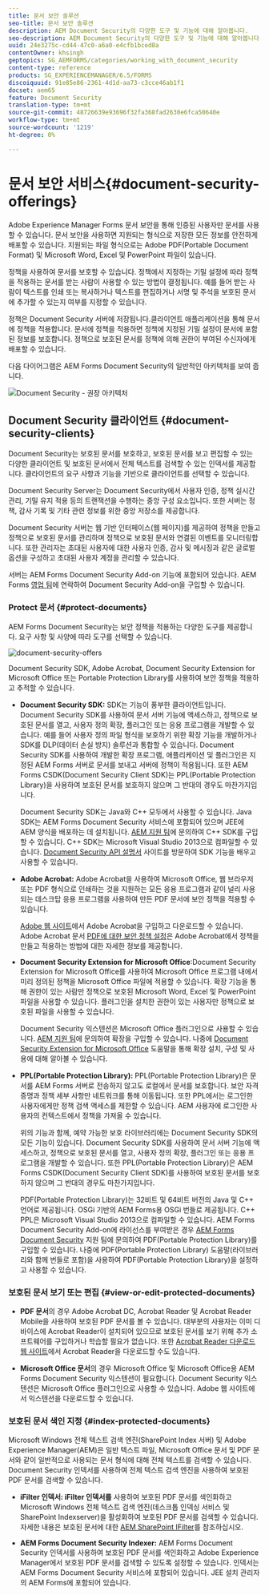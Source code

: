 ```yaml
---
title: 문서 보안 솔루션
seo-title: 문서 보안 솔루션
description: AEM Document Security의 다양한 도구 및 기능에 대해 알아봅니다.
seo-description: AEM Document Security의 다양한 도구 및 기능에 대해 알아봅니다.
uuid: 24e3275c-cd44-47c0-a6a0-e4cfb1bced8a
contentOwner: khsingh
geptopics: SG_AEMFORMS/categories/working_with_document_security
content-type: reference
products: SG_EXPERIENCEMANAGER/6.5/FORMS
discoiquuid: 91e85e86-2361-4d1d-aa73-c3cce46ab1f1
docset: aem65
feature: Document Security
translation-type: tm+mt
source-git-commit: 48726639e93696f32fa368fad2630e6fca50640e
workflow-type: tm+mt
source-wordcount: '1219'
ht-degree: 0%

---
```



# 문서 보안 서비스{#document-security-offerings}

Adobe Experience Manager Forms 문서 보안을 통해 인증된 사용자만 문서를 사용할 수 있습니다. 문서 보안을 사용하면 지원되는 형식으로 저장한 모든 정보를 안전하게 배포할 수 있습니다. 지원되는 파일 형식으로는 Adobe PDF(Portable Document Format) 및 Microsoft Word, Excel 및 PowerPoint 파일이 있습니다.

정책을 사용하여 문서를 보호할 수 있습니다. 정책에서 지정하는 기밀 설정에 따라 정책을 적용하는 문서를 받는 사람이 사용할 수 있는 방법이 결정됩니다. 예를 들어 받는 사람이 텍스트를 인쇄 또는 복사하거나 텍스트를 편집하거나 서명 및 주석을 보호된 문서에 추가할 수 있는지 여부를 지정할 수 있습니다.

정책은 Document Security 서버에 저장됩니다.클라이언트 애플리케이션을 통해 문서에 정책을 적용합니다. 문서에 정책을 적용하면 정책에 지정된 기밀 설정이 문서에 포함된 정보를 보호합니다. 정책으로 보호된 문서를 정책에 의해 권한이 부여된 수신자에게 배포할 수 있습니다.

다음 다이어그램은 AEM Forms Document Security의 일반적인 아키텍처를 보여 줍니다.

![Document Security - 권장 아키텍처](do-not-localize/document_security_architecture.png)

## Document Security 클라이언트 {#document-security-clients}

Document Security는 보호된 문서를 보호하고, 보호된 문서를 보고 편집할 수 있는 다양한 클라이언트 및 보호된 문서에서 전체 텍스트를 검색할 수 있는 인덱서를 제공합니다. 클라이언트의 요구 사항과 기능을 기반으로 클라이언트를 선택할 수 있습니다.

Document Security Server는 Document Security에서 사용자 인증, 정책 실시간 관리, 기밀 유지 적용 등의 트랜잭션을 수행하는 중앙 구성 요소입니다. 또한 서버는 정책, 감사 기록 및 기타 관련 정보를 위한 중앙 저장소를 제공합니다.

Document Security 서버는 웹 기반 인터페이스(웹 페이지)를 제공하여 정책을 만들고 정책으로 보호된 문서를 관리하며 정책으로 보호된 문서와 연결된 이벤트를 모니터링합니다. 또한 관리자는 초대된 사용자에 대한 사용자 인증, 감사 및 메시징과 같은 글로벌 옵션을 구성하고 초대된 사용자 계정을 관리할 수 있습니다.

서버는 AEM Forms Document Security Add-on 기능에 포함되어 있습니다. AEM Forms [영업 팀](https://www.adobe.com/products/request-consultation/marketing-cloud.html?s_osc=70114000002JNwKAAW&amp;s_iid=70114000002JHs3AAG)에 연락하여 Document Security Add-on을 구입할 수 있습니다.

### Protect 문서 {#protect-documents}

AEM Forms Document Security는 보안 정책을 적용하는 다양한 도구를 제공합니다. 요구 사항 및 사양에 따라 도구를 선택할 수 있습니다.

![document-security-offers](assets/document-security-offerings.png)

Document Security SDK, Adobe Acrobat, Document Security Extension for Microsoft Office 또는 Portable Protection Library를 사용하여 보안 정책을 적용하고 추적할 수 있습니다.

* **Document Security SDK:** SDK는 기능이 풍부한 클라이언트입니다. Document Security SDK를 사용하여 문서 서버 기능에 액세스하고, 정책으로 보호된 문서를 열고, 사용자 정의 확장, 플러그인 또는 응용 프로그램을 개발할 수 있습니다. 예를 들어 사용자 정의 파일 형식을 보호하기 위한 확장 기능을 개발하거나 SDK를 DLP(데이터 손실 방지) 솔루션과 통합할 수 있습니다. Document Security SDK를 사용하여 개발한 확장 프로그램, 애플리케이션 및 플러그인은 지정된 AEM Forms 서버로 문서를 보내고 서버에 정책이 적용됩니다. 또한 AEM Forms CSDK(Document Security Client SDK)는 PPL(Portable Protection Library)을 사용하여 보호된 문서를 보호하지 않으며 그 반대의 경우도 마찬가지입니다.

   Document Security SDK는 Java와 C++ 모두에서 사용할 수 있습니다. Java SDK는 AEM Forms Document Security 서비스에 포함되어 있으며 JEE에 AEM 양식을 배포하는 데 설치됩니다. [AEM 지원 팀](https://helpx.adobe.com/kr/marketing-cloud/contact-support.html)에 문의하여 C++ SDK를 구입할 수 있습니다. C++ SDK는 Microsoft Visual Studio 2013으로 컴파일할 수 있습니다. [Document Security API 설명서](https://help.adobe.com/en_US/livecycle/11.0/Services/WS92d06802c76abadb76c48dfe12dbeb3e281-7ff0.2.html) 사이트를 방문하여 SDK 기능을 배우고 사용할 수 있습니다.

* **Adobe Acrobat:** Adobe Acrobat을 사용하여 Microsoft Office, 웹 브라우저 또는 PDF 형식으로 인쇄하는 것을 지원하는 모든 응용 프로그램과 같이 널리 사용되는 데스크탑 응용 프로그램을 사용하여 만든 PDF 문서에 보안 정책을 적용할 수 있습니다.

   [Adobe 웹 사이트](https://acrobat.adobe.com/us/en/free-trial-download.html)에서 Adobe Acrobat을 구입하고 다운로드할 수 있습니다. Adobe Acrobat 문서 [PDF에 대한 보안 정책 설정](https://helpx.adobe.com/acrobat/using/setting-security-policies-pdfs.html)은 Adobe Acrobat에서 정책을 만들고 적용하는 방법에 대한 자세한 정보를 제공합니다.

* **Document Security Extension for Microsoft Office**:Document Security Extension for Microsoft Office를 사용하여 Microsoft Office 프로그램 내에서 미리 정의된 정책을 Microsoft Office 파일에 적용할 수 있습니다. 확장 기능을 통해 권한이 있는 사람만 정책으로 보호된 Microsoft Word, Excel 및 PowerPoint 파일을 사용할 수 있습니다. 플러그인을 설치한 권한이 있는 사용자만 정책으로 보호된 파일을 사용할 수 있습니다.

   Document Security 익스텐션은 Microsoft Office 플러그인으로 사용할 수 있습니다. [AEM 지원 팀](https://helpx.adobe.com/ca/marketing-cloud/contact-support.html)에 문의하여 확장을 구입할 수 있습니다. 나중에 [Document Security Extension for Microsoft Office](https://helpx.adobe.com/aem-forms/aem-document-security/download-installer.html) 도움말을 통해 확장 설치, 구성 및 사용에 대해 알아볼 수 있습니다.

* **PPL(Portable Protection Library):** PPL(Portable Protection Library)은 문서를 AEM Forms 서버로 전송하지 않고도 로컬에서 문서를 보호합니다. 보안 자격 증명과 정책 세부 사항만 네트워크를 통해 이동됩니다. 또한 PPL에서는 로그인한 사용자에게만 정책 검색 액세스를 제한할 수 있습니다. AEM 사용자에 로그인한 사용자의 컨텍스트에서 정책을 가져올 수 있습니다.

   위의 기능과 함께, 예약 가능한 보호 라이브러리에는 Document Security SDK의 모든 기능이 있습니다. Document Security SDK를 사용하여 문서 서버 기능에 액세스하고, 정책으로 보호된 문서를 열고, 사용자 정의 확장, 플러그인 또는 응용 프로그램을 개발할 수 있습니다. 또한 PPL(Portable Protection Library)은 AEM Forms CSDK(Document Security Client SDK)를 사용하여 보호된 문서를 보호하지 않으며 그 반대의 경우도 마찬가지입니다.

   PDF(Portable Protection Library)는 32비트 및 64비트 버전의 Java 및 C++ 언어로 제공됩니다. OSGi 기반의 AEM Forms용 OSGi 번들로 제공됩니다. C++ PPL은 Microsoft Visual Studio 2013으로 컴파일할 수 있습니다. AEM Forms Document Security Add-on에 라이선스를 부여받은 경우 [AEM Forms Document Security](https://helpx.adobe.com/marketing-cloud/contact-support.html) 지원 팀에 문의하여 PDF(Portable Protection Library)를 구입할 수 있습니다. 나중에 PDF(Portable Protection Library) 도움말(라이브러리와 함께 번들로 포함)을 사용하여 PDF(Portable Protection Library)을 설정하고 사용할 수 있습니다.

### 보호된 문서 보기 또는 편집 {#view-or-edit-protected-documents}

* **PDF 문서**&#x200B;의 경우 Adobe Acrobat DC, Acrobat Reader 및 Acrobat Reader Mobile을 사용하여 보호된 PDF 문서를 볼 수 있습니다. 대부분의 사용자는 이미 디바이스에 Acrobat Reader이 설치되어 있으므로 보호된 문서를 보기 위해 추가 소프트웨어를 구입하거나 학습할 필요가 없습니다. 또한 [Acrobat Reader 다운로드 웹 사이트](https://get.adobe.com/reader/)에서 Acrobat Reader을 다운로드할 수도 있습니다.

* **Microsoft Office 문서**&#x200B;의 경우 Microsoft Office 및 Microsoft Office용 AEM Forms Document Security 익스텐션이 필요합니다. Document Security 익스텐션은 Microsoft Office 플러그인으로 사용할 수 있습니다. Adobe 웹 사이트에서 익스텐션을 다운로드할 수 있습니다.

### 보호된 문서 색인 지정 {#index-protected-documents}

Microsoft Windows 전체 텍스트 검색 엔진(SharePoint Index 서버) 및 Adobe Experience Manager(AEM)은 일반 텍스트 파일, Microsoft Office 문서 및 PDF 문서와 같이 일반적으로 사용되는 문서 형식에 대해 전체 텍스트를 검색할 수 있습니다. Document Security 인덱서를 사용하여 전체 텍스트 검색 엔진을 사용하여 보호된 PDF 문서를 검색할 수 있습니다.

* **iFilter 인덱서: iFilter 인덱서를** 사용하여 보호된 PDF 문서를 색인화하고 Microsoft Windows 전체 텍스트 검색 엔진(데스크톱 인덱싱 서비스 및 SharePoint Indexserver)을 활성화하여 보호된 PDF 문서를 검색할 수 있습니다. 자세한 내용은 보호된 문서에 대한 [AEM SharePoint IFilter](assets/sharepoint-ifilter-doc-security.pdf)를 참조하십시오.

* **AEM Forms Document Security Indexer:** AEM Forms Document Security 인덱서를 사용하여 보호된 PDF 문서를 색인화하고 Adobe Experience Manager에서 보호된 PDF 문서를 검색할 수 있도록 설정할 수 있습니다. 인덱서는 AEM Forms Document Security 서비스에 포함되어 있습니다. JEE 설치 관리자의 AEM Forms에 포함되어 있습니다.

